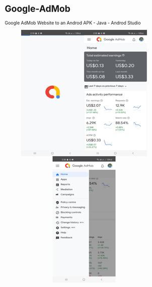 # Google-AdMob
Google AdMob Website to an Androd APK - Java - Androd Studio

<div style="display: flex; flex-wrap: wrap; justify-content: center;">
    <img src="/images/ss_one.jpg" alt="UI Design" style="width: 200px; height: 400px;">
    <img src="/images/ss_two.jpg" alt="UI Design" style="width: 200px; height: 400px;">
    <img src="/images/ss_three.jpg" alt="UI Design" style="width: 200px; height: 400px;">
</div>
